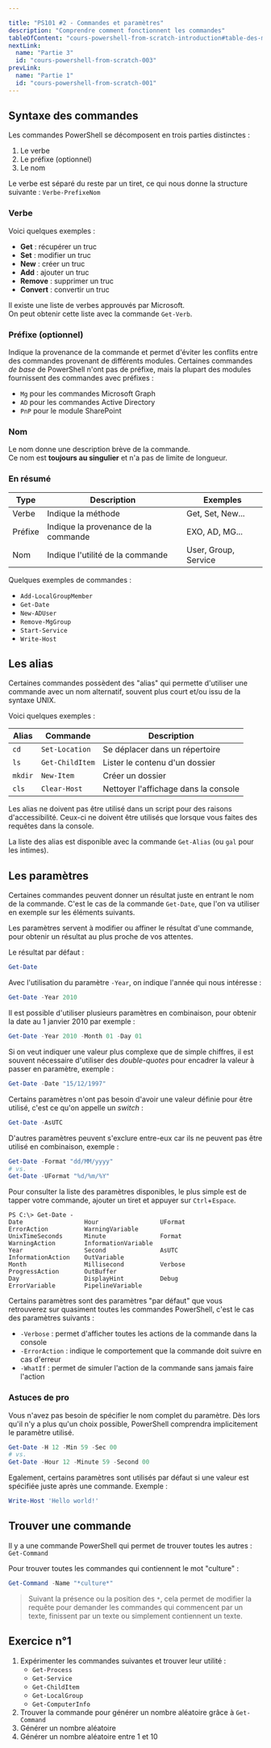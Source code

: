 ```yaml
---

title: "PS101 #2 - Commandes et paramètres"
description: "Comprendre comment fonctionnent les commandes"
tableOfContent: "cours-powershell-from-scratch-introduction#table-des-matières"
nextLink:
  name: "Partie 3"
  id: "cours-powershell-from-scratch-003"
prevLink:
  name: "Partie 1"
  id: "cours-powershell-from-scratch-001"
---
```


## Syntaxe des commandes

Les commandes PowerShell se décomposent en trois parties distinctes :

1. Le verbe
2. Le préfixe (optionnel)
3. Le nom

Le verbe est séparé du reste par un tiret, ce qui nous donne la structure suivante : `Verbe-PrefixeNom`

### Verbe

Voici quelques exemples :

- **Get** : récupérer un truc
- **Set** : modifier un truc
- **New** : créer un truc
- **Add** : ajouter un truc
- **Remove** : supprimer un truc
- **Convert** : convertir un truc

Il existe une liste de verbes approuvés par Microsoft.\
On peut obtenir cette liste avec la commande `Get-Verb`.

### Préfixe (optionnel)

Indique la provenance de la commande et permet d'éviter les conflits entre des commandes provenant de différents modules.
Certaines commandes *de base* de PowerShell n'ont pas de préfixe, mais la plupart des modules fournissent des commandes avec préfixes :

- `Mg` pour les commandes Microsoft Graph
- `AD` pour les commandes Active Directory
- `PnP` pour le module SharePoint

### Nom

Le nom donne une description brève de la commande.\
Ce nom est **toujours au singulier** et n'a pas de limite de longueur.

### En résumé

Type | Description | Exemples
---- | ----------- | --------
Verbe | Indique la méthode | Get, Set, New...
Préfixe | Indique la provenance de la commande | EXO, AD, MG...
Nom | Indique l'utilité de la commande | User, Group, Service

Quelques exemples de commandes :

- `Add-LocalGroupMember`
- `Get-Date`
- `New-ADUser`
- `Remove-MgGroup`
- `Start-Service`
- `Write-Host`

## Les alias

Certaines commandes possèdent des "alias" qui permette d'utiliser une commande avec un nom alternatif, souvent plus court et/ou issu de la syntaxe UNIX.

Voici quelques exemples :

Alias | Commande | Description
----- | -------- | -----------
`cd` | `Set-Location` | Se déplacer dans un répertoire
`ls` | `Get-ChildItem` | Lister le contenu d'un dossier
`mkdir` | `New-Item` | Créer un dossier
`cls` | `Clear-Host` | Nettoyer l'affichage dans la console

Les alias ne doivent pas être utilisé dans un script pour des raisons d'accessibilité. Ceux-ci ne doivent être utilisés que lorsque vous faites des requêtes dans la console.

La liste des alias est disponible avec la commande `Get-Alias` (ou `gal` pour les intimes).

## Les paramètres

Certaines commandes peuvent donner un résultat juste en entrant le nom de la commande. C'est le cas de la commande `Get-Date`, que l'on va utiliser en exemple sur les éléments suivants.

Les paramètres servent à modifier ou affiner le résultat d'une commande, pour obtenir un résultat au plus proche de vos attentes.

Le résultat par défaut :

```powershell
Get-Date
```

Avec l'utilisation du paramètre `-Year`, on indique l'année qui nous intéresse :

```powershell
Get-Date -Year 2010
```

Il est possible d'utiliser plusieurs paramètres en combinaison, pour obtenir la date au 1 janvier 2010 par exemple :

```powershell
Get-Date -Year 2010 -Month 01 -Day 01
```

Si on veut indiquer une valeur plus complexe que de simple chiffres, il est souvent nécessaire d'utiliser des *double-quotes* pour encadrer la valeur à passer en paramètre, exemple :

```powershell
Get-Date -Date "15/12/1997"
```

Certains paramètres n'ont pas besoin d'avoir une valeur définie pour être utilisé, c'est ce qu'on appelle un *switch* :

```powershell
Get-Date -AsUTC
```

D'autres paramètres peuvent s'exclure entre-eux car ils ne peuvent pas être utilisé en combinaison, exemple :

```powershell
Get-Date -Format "dd/MM/yyyy"
# vs.
Get-Date -UFormat "%d/%m/%Y"
```

Pour consulter la liste des paramètres disponibles, le plus simple est de tapper votre commande, ajouter un tiret et appuyer sur `Ctrl`+`Espace`.

```plaintext
PS C:\> Get-Date -
Date                 Hour                 UFormat              ErrorAction          WarningVariable
UnixTimeSeconds      Minute               Format               WarningAction        InformationVariable
Year                 Second               AsUTC                InformationAction    OutVariable
Month                Millisecond          Verbose              ProgressAction       OutBuffer
Day                  DisplayHint          Debug                ErrorVariable        PipelineVariable
```

Certains paramètres sont des paramètres "par défaut" que vous retrouverez sur quasiment toutes les commandes PowerShell, c'est le cas des paramètres suivants :

- `-Verbose` : permet d'afficher toutes les actions de la commande dans la console
- `-ErrorAction` : indique le comportement que la commande doit suivre en cas d'erreur
- `-WhatIf` : permet de simuler l'action de la commande sans jamais faire l'action

### Astuces de pro

Vous n'avez pas besoin de spécifier le nom complet du paramètre. Dès lors qu'il n'y a plus qu'un choix possible, PowerShell comprendra implicitement le paramètre utilisé.

```powershell
Get-Date -H 12 -Min 59 -Sec 00
# vs.
Get-Date -Hour 12 -Minute 59 -Second 00
```

Egalement, certains paramètres sont utilisés par défaut si une valeur est spécifiée juste après une commande. Exemple :

```powershell
Write-Host 'Hello world!'
```

## Trouver une commande

Il y a une commande PowerShell qui permet de trouver toutes les autres : `Get-Command`

Pour trouver toutes les commandes qui contiennent le mot "culture" :

```powershell
Get-Command -Name "*culture*"
```

> Suivant la présence ou la position des `*`, cela permet de modifier la requête pour demander les commandes qui commencent par un texte, finissent par un texte ou simplement contiennent un texte.

## Exercice n°1

1. Expérimenter les commandes suivantes et trouver leur utilité :
   - `Get-Process`
   - `Get-Service`
   - `Get-ChildItem`
   - `Get-LocalGroup`
   - `Get-ComputerInfo`
2. Trouver la commande pour générer un nombre aléatoire grâce à `Get-Command`
3. Générer un nombre aléatoire
4. Générer un nombre aléatoire entre 1 et 10
